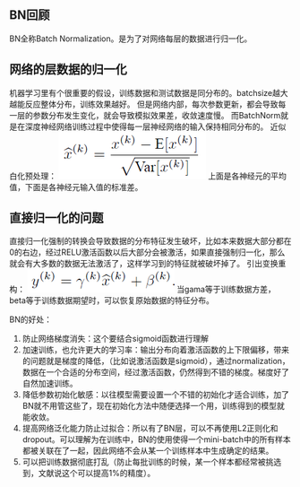 ## BN回顾
BN全称Batch Normalization。是为了对网络每层的数据进行归一化。
## 网络的层数据的归一化
机器学习里有个很重要的假设，训练数据和测试数据是同分布的。batchsize越大越能反应整体分布，训练效果越好。
但是网络内部，每次参数更新，都会导致每一层的参数分布发生变化，就会导致模拟效果差，收敛速度慢。
而BatchNorm就是在深度神经网络训练过程中使得每一层神经网络的输入保持相同分布的。
近似白化预处理：
![img_16.png](../img/BN1.png)
上面是各神经元的平均值，下面是各神经元输入值的标准差。
## 直接归一化的问题
直接归一化强制的转换会导致数据的分布特征发生破坏，比如本来数据大部分都在0的右边，经过RELU激活函数以后大部分会被激活，如果直接强制归一化，那么就会有大多数的数据无法激活了，这样学习到的特征就被破坏掉了。
引出变换重构：
![img_16.png](../img/BN2.png)
当gama等于训练数据方差，beta等于训练数据期望时，可以恢复原始数据的特征分布。

BN的好处：
1. 防止网络梯度消失：这个要结合sigmoid函数进行理解
2. 加速训练，也允许更大的学习率：输出分布向着激活函数的上下限偏移，带来的问题就是梯度的降低，（比如说激活函数是sigmoid），通过normalization，数据在一个合适的分布空间，经过激活函数，仍然得到不错的梯度。梯度好了自然加速训练。
3. 降低参数初始化敏感：以往模型需要设置一个不错的初始化才适合训练，加了BN就不用管这些了，现在初始化方法中随便选择一个用，训练得到的模型就能收敛。
4. 提高网络泛化能力防止过拟合：所以有了BN层，可以不再使用L2正则化和dropout。可以理解为在训练中，BN的使用使得一个mini-batch中的所有样本都被关联在了一起，因此网络不会从某一个训练样本中生成确定的结果。
5. 可以把训练数据彻底打乱（防止每批训练的时候，某一个样本都经常被挑选到，文献说这个可以提高1%的精度）。
